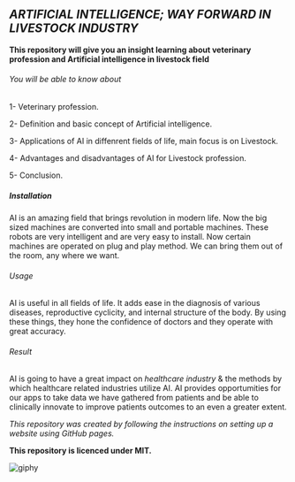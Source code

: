 ## *ARTIFICIAL INTELLIGENCE; WAY FORWARD IN LIVESTOCK INDUSTRY*
**This repository will give you an insight learning about veterinary profession and Artificial intelligence in livestock field**
###### You will be able to know about

1- Veterinary profession.

2- Definition and basic concept of Artificial intelligence.

3- Applications of AI in diffenrent fields of life, main focus is on Livestock.

4- Advantages and disadvantages of AI for Livestock profession.

5- Conclusion.

##### Installation

AI is an amazing field that brings revolution in modern life. Now the big sized machines are converted into small and portable machines. These robots are very intelligent and are very easy to install. Now certain machines are operated on plug and play method. We can bring them out of the room, any where we want.

###### Usage

AI is useful in all fields of life. It adds ease in the diagnosis of various diseases, reproductive cyclicity, and internal structure of the body. By using these things, they hone the confidence of doctors and they operate with great accuracy.

###### Result

AI is going to have a great impact on *healthcare industry* & the methods by which healthcare related industries utilize AI. AI provides opportumities for our apps to take data we have gathered from patients and be able to clinically innovate to improve patients outcomes to an even a greater extent. 

*This repository was created by following the instructions on setting up a website using GitHub pages.*

**This repository is licenced under MIT.**

![giphy](https://user-images.githubusercontent.com/64958196/82406699-b916ec00-9a80-11ea-95c9-032e390c94d5.gif)
